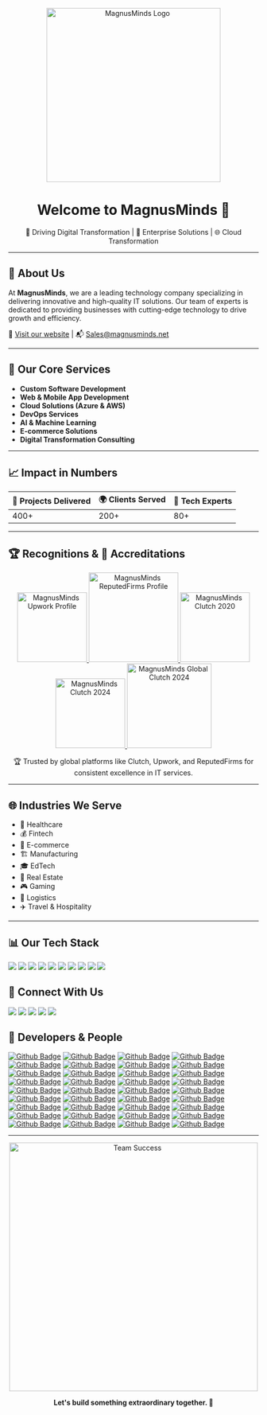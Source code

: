<p align="center">
  <img src="https://www.magnusminds.net/images/logo-horizontal.webp" width="350" alt="MagnusMinds Logo"/>
</p>

<h1 align="center">Welcome to MagnusMinds 👋</h1>

<p align="center">
  🚀 Driving Digital Transformation | 💼 Enterprise Solutions | 🌐 Cloud Transformation
</p>

---

## 🌟 About Us

At **MagnusMinds**, we are a leading technology company specializing in delivering innovative and high-quality IT solutions. Our team of experts is dedicated to providing businesses with cutting-edge technology to drive growth and efficiency.

🔗 [Visit our website](https://magnusminds.net) | 📬 [Sales@magnusminds.net](mailto:sales@magnusminds.net)

---

## 🧩 Our Core Services

- **Custom Software Development**
- **Web & Mobile App Development**
- **Cloud Solutions (Azure & AWS)**
- **DevOps Services**
- **AI & Machine Learning**
- **E-commerce Solutions**
- **Digital Transformation Consulting**

---

## 📈 Impact in Numbers

| 🚀 Projects Delivered | 🌍 Clients Served | 🧠 Tech Experts |
|----------------------|------------------|----------------|
| 400+                 | 200+             | 80+            |

---
 
## 🏆 Recognitions & 📢 Accreditations

<p align="center">
  <a href="https://www.upwork.com/agencies/magnusminds/" target="_blank">
    <img src="https://magnusminds.net/images/upworks-updated.webp" alt="MagnusMinds Upwork Profile" width="140" />
  </a>
  <a href="https://reputedfirms.com/magnusminds" target="_blank">
    <img src="https://magnusminds.net/images/extract.webp" alt="MagnusMinds ReputedFirms Profile" width="180" />
  </a>
  <a href="https://clutch.co/profile/magnusminds-it-solution-llp" target="_blank">
    <img src="https://magnusminds.net/images/clutch-2020.webp" alt="MagnusMinds Clutch 2020" width="140" />
  </a>
  <a href="https://clutch.co/profile/magnusminds-it-solution-llp" target="_blank">
    <img src="https://magnusminds.net/images/clutch-2024.webp" alt="MagnusMinds Clutch 2024" width="140" />
  </a>
  <a href="https://clutch.co/profile/magnusminds-it-solution-llp" target="_blank">
    <img src="https://magnusminds.net/images/Clutch-global-2024.png" alt="MagnusMinds Global Clutch 2024" width="170" />
  </a>
</p>

<p align="center">
  🏆 Trusted by global platforms like Clutch, Upwork, and ReputedFirms for consistent excellence in IT services.
</p>

---

## 🌐 Industries We Serve

- 🏥 Healthcare
- 💰 Fintech
- 🛒 E-commerce
- 🏗️ Manufacturing
- 🎓 EdTech
- 🏢 Real Estate
- 🎮 Gaming
- 🚚 Logistics
- ✈️ Travel & Hospitality

---

## 📊 Our Tech Stack

<p align="left">
  <img src="https://img.shields.io/badge/.NET-512BD4?style=for-the-badge&logo=dotnet&logoColor=white"/>
  <img src="https://img.shields.io/badge/Azure-0078D4?style=for-the-badge&logo=microsoft-azure&logoColor=white"/>
  <img src="https://img.shields.io/badge/AWS-232F3E?style=for-the-badge&logo=amazon-aws&logoColor=white"/>
  <img src="https://img.shields.io/badge/React-20232A?style=for-the-badge&logo=react&logoColor=61DAFB"/>
  <img src="https://img.shields.io/badge/Angular-DD0031?style=for-the-badge&logo=angular&logoColor=white"/>
  <img src="https://img.shields.io/badge/Node.js-339933?style=for-the-badge&logo=nodedotjs&logoColor=white"/>
  <img src="https://img.shields.io/badge/MongoDB-4EA94B?style=for-the-badge&logo=mongodb&logoColor=white"/>
  <img src="https://img.shields.io/badge/SQL Server-CC2927?style=for-the-badge&logo=microsoft-sql-server&logoColor=white"/>
  <img src="https://img.shields.io/badge/Power BI-F2C811?style=for-the-badge&logo=power-bi&logoColor=black"/>
  <img src="https://img.shields.io/badge/PowerApps-742774?style=for-the-badge&logo=powerapps&logoColor=white"/>
</p>


## 🤝 Connect With Us

<p align="left">
  <a href="https://magnusminds.net"><img src="https://img.shields.io/badge/Website-Visit-blue?style=flat-square&logo=google-chrome" /></a>
  <a href="https://www.linkedin.com/company/magnusmind"><img src="https://img.shields.io/badge/LinkedIn-Follow-blue?style=flat-square&logo=linkedin" /></a>
  <a href="https://www.facebook.com/MagnusMinds-112542050093975"><img src="https://img.shields.io/badge/Facebook-Like-1877F2?style=flat-square&logo=facebook&logoColor=white" /></a>
  <a href="https://www.instagram.com/magnusminds_it_solution"><img src="https://img.shields.io/badge/Instagram-Follow-E4405F?style=flat-square&logo=instagram&logoColor=white" /></a>
  <a href="https://twitter.com/magnusminds"><img src="https://img.shields.io/badge/Twitter-Follow-1DA1F2?style=flat-square&logo=twitter&logoColor=white" /></a>
</p>

## 💪 Developers & People 

[![Github Badge](https://img.shields.io/badge/-@mm--kishanp-321?style=flat&logo=Github&logoColor=white)](https://github.com/kishanp)
[![Github Badge](https://img.shields.io/badge/-@lakshyafr-654?style=flat&logo=Github&logoColor=white)](https://github.com/lakshya-fr)
[![Github Badge](https://img.shields.io/badge/-@mm--aneris-987?style=flat&logo=Github&logoColor=white)](https://github.com/mm-aneris)
[![Github Badge](https://img.shields.io/badge/-@mm--aniljambukiya-586?style=flat&logo=Github&logoColor=white)](https://github.com/mm-aniljambukiya)
[![Github Badge](https://img.shields.io/badge/-@mm--bhavikp-244?style=flat&logo=Github&logoColor=white)](https://github.com/mm-bhavikp)
[![Github Badge](https://img.shields.io/badge/-@mm--dhruvp-584?style=flat&logo=Github&logoColor=white)](https://github.com/mm-dhruvp)
[![Github Badge](https://img.shields.io/badge/-@mm--FarmanG-926?style=flat&logo=Github&logoColor=white)](https://github.com/mm-FarmanG)
[![Github Badge](https://img.shields.io/badge/-@mm--forams-574?style=flat&logo=Github&logoColor=white)](https://github.com/mm-forams)
[![Github Badge](https://img.shields.io/badge/-@mm--hardik-334?style=flat&logo=Github&logoColor=white)](https://github.com/mm-hardik)
[![Github Badge](https://img.shields.io/badge/-@mm--hardikp-795?style=flat&logo=Github&logoColor=white)](https://github.com/mm-hardikp)
[![Github Badge](https://img.shields.io/badge/-@mm--hem-413?style=flat&logo=Github&logoColor=white)](https://github.com/mm-hem)
[![Github Badge](https://img.shields.io/badge/-@mm--hetvees-723?style=flat&logo=Github&logoColor=white)](https://github.com/mm-hetvees)
[![Github Badge](https://img.shields.io/badge/-@mm--himanshu-254?style=flat&logo=Github&logoColor=white)](https://github.com/mm-himanshu)
[![Github Badge](https://img.shields.io/badge/-@mm--jashuj-756?style=flat&logo=Github&logoColor=white)](https://github.com/mm-jashuj)
[![Github Badge](https://img.shields.io/badge/-@mm--jenilv-941?style=flat&logo=Github&logoColor=white)](https://github.com/mm-jenilv)
[![Github Badge](https://img.shields.io/badge/-@mm--jhanvi-118?style=flat&logo=Github&logoColor=white)](https://github.com/mm-jhanvi)
[![Github Badge](https://img.shields.io/badge/-@mm--kishank-325?style=flat&logo=Github&logoColor=white)](https://github.com/mm-kishank)
[![Github Badge](https://img.shields.io/badge/-@mm--krunalc-459?style=flat&logo=Github&logoColor=white)](https://github.com/mm-krunalc)
[![Github Badge](https://img.shields.io/badge/-@mm--Meetd-572?style=flat&logo=Github&logoColor=white)](https://github.com/mm-Meetd)
[![Github Badge](https://img.shields.io/badge/-@mm--niravd-615?style=flat&logo=Github&logoColor=white)](https://github.com/mm-niravd)
[![Github Badge](https://img.shields.io/badge/-@mm--parshwa-792?style=flat&logo=Github&logoColor=white)](https://github.com/mm-parshwa)
[![Github Badge](https://img.shields.io/badge/-@mm--Parthiv21-821?style=flat&logo=Github&logoColor=white)](https://github.com/mm-Parthiv21)
[![Github Badge](https://img.shields.io/badge/-@mm--parthp-921?style=flat&logo=Github&logoColor=white)](https://github.com/mm-parthp)
[![Github Badge](https://img.shields.io/badge/-@mm--poojanl-102?style=flat&logo=Github&logoColor=white)](https://github.com/mm-poojanl)
[![Github Badge](https://img.shields.io/badge/-@mm--pratikp-218?style=flat&logo=Github&logoColor=white)](https://github.com/mm-pratikp) 
[![Github Badge](https://img.shields.io/badge/-@mm--pruthvig-384?style=flat&logo=Github&logoColor=white)](https://github.com/mm-pruthvig) 
[![Github Badge](https://img.shields.io/badge/-@mm--riddhis-486?style=flat&logo=Github&logoColor=white)](https://github.com/mm-riddhis) 
[![Github Badge](https://img.shields.io/badge/-@mm--riteshr-573?style=flat&logo=Github&logoColor=white)](https://github.com/mm-riteshr) 
[![Github Badge](https://img.shields.io/badge/-@mm--rutulp-691?style=flat&logo=Github&logoColor=white)](https://github.com/mm-rutulp) 
[![Github Badge](https://img.shields.io/badge/-@mm--savanr-749?style=flat&logo=Github&logoColor=white)](https://github.com/mm-savanr) 
[![Github Badge](https://img.shields.io/badge/-@mm--smits-832?style=flat&logo=Github&logoColor=white)](https://github.com/mm-smits) 
[![Github Badge](https://img.shields.io/badge/-@mm--srinug-963?style=flat&logo=Github&logoColor=white)](https://github.com/mm-srinug) 
[![Github Badge](https://img.shields.io/badge/-@mm--urvangp-187?style=flat&logo=Github&logoColor=white)](https://github.com/mm-urvangp) 
[![Github Badge](https://img.shields.io/badge/-@mm--harshp-249?style=flat&logo=Github&logoColor=white)](https://github.com/mmharshp) 
[![Github Badge](https://img.shields.io/badge/-@mm--jeet-319?style=flat&logo=Github&logoColor=white)](https://github.com/mmjeet) 
[![Github Badge](https://img.shields.io/badge/-@tejasnshah13-495?style=flat&logo=Github&logoColor=white)](https://github.com/tejasnshah13)   

---

<p align="center">
  <img src="https://www.magnusminds.net/images/gallery/employee_perks_image_magnusminds.png" width="500" alt="Team Success"/>
</p>

<p align="center"><b>Let's build something extraordinary together. 🚀</b></p>
